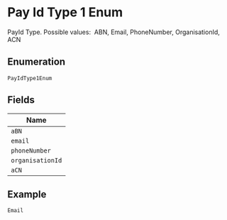 
# Pay Id Type 1 Enum

PayId Type. Possible values:&nbsp; ABN, Email, PhoneNumber, OrganisationId, ACN

## Enumeration

`PayIdType1Enum`

## Fields

| Name |
|  --- |
| `aBN` |
| `email` |
| `phoneNumber` |
| `organisationId` |
| `aCN` |

## Example

```
Email
```

